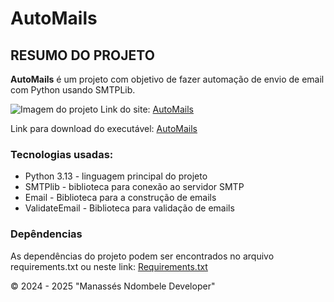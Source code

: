 # AutoMails

## RESUMO DO PROJETO

**AutoMails** é um projeto com objetivo de fazer automação de envio de email com Python usando SMTPLib.

![Imagem do projeto](https://drive.google.com/uc?id=1hk3soP33Q3RMTlTS_iy3pQ6T57g6LplW)
Link do site: [AutoMails](https://automails.vercel.app/)

Link para download do executável: [AutoMails](https://drive.google.com/file/d/1hSU3jXeXxMuFxfIw1015TA42rkQNt2-U/view?usp=sharing)

### Tecnologias usadas:

* Python 3.13 - linguagem principal do projeto
* SMTPlib - biblioteca para conexão ao servidor SMTP
* Email - Biblioteca para a construção de emails
* ValidateEmail - Biblioteca para validação de emails

### Depêndencias

As dependências do projeto podem ser encontrados no arquivo requirements.txt ou neste link: [Requirements.txt](https://github.com/Manasses-Ndombele/AutoMails/blob/master/requirements.txt)

&copy; 2024 - 2025 "Manassés Ndombele Developer"
